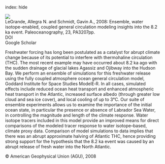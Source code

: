 index: hide

<div class="Citation">
    <div class="Citation-thumb CitationThumb-linked"  data-href="https://doi.org/10.1029/2008pa001610">
      <img src="https://static.claimspace.cloud/climate-study-static/refs/thumbs/5/LeGrande_and_Schmidt_2008-thumb.png" />
    </div>

  <div class="Citation-body">
    <div class="Citation-text">LeGrande, Allegra N. and Schmidt, Gavin A., 2008: Ensemble, water isotope-enabled, coupled general circulation modeling insights into the 8.2 ka event. <span class="Article-journal">Paleoceanography, </span><span class="Article-volume">23, </span>PA3207pp.</div>
    <div class="Citation-links">
      <div class="CitationLink" data-href="https://doi.org/10.1029/2008pa001610">
        <div class="CitationLink-icon CitationLink-Doi"></div>
        <div class="CitationLink-text">DOI</div>
      </div>
      <div class="CitationLink" data-href="https://scholar.google.com/scholar?q=10.1029/2008pa001610">
        <div class="CitationLink-icon CitationLink-Scholar"></div>
        <div class="CitationLink-text">Google Scholar</div>
      </div>
    </div>
  </div>
</div>

Freshwater forcing has long been postulated as a catalyst for abrupt climate change because of its potential to interfere with thermohaline circulation (THC). The most recent example may have occurred about 8.2 ka ago with the sudden drainage of glacial lakes Agassiz and Ojibway into the Hudson Bay. We perform an ensemble of simulations for this freshwater release using the fully coupled atmosphere ocean general circulation model, Goddard Institute for Space Studies ModelE‐R. In all cases, simulated effects include reduced ocean heat transport and enhanced atmospheric heat transport in the Atlantic, increased surface albedo (through greater low cloud and sea ice cover), and local cooling of up to 3°C. Our suite of ensemble experiments allows us to examine the importance of the initial ocean state, in particular the presence or absence of Labrador Sea Water, in controlling the magnitude and length of the climate response. Water isotope tracers included in this model provide an improved means for direct comparisons of the modeled tracer response to water isotope–based, climate proxy data. Comparison of model simulations to data implies that there was an abrupt approximate halving of Atlantic THC, hence providing strong support for the hypothesis that the 8.2 ka event was caused by an abrupt release of fresh water into the North Atlantic.

<div class="Citation-copy">
&copy; American Geophysical Union (AGU), 2008
</div>